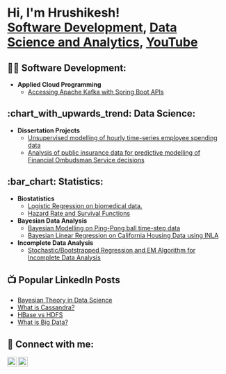 <h1>Hi, I'm Hrushikesh! <br/><a href="https://github.com/HrushikeshVazurkar">Software Development</a>, <a href="https://github.com/HrushikeshVazurkar">Data Science and Analytics</a>, <a href="https://www.youtube.com/@hrushikeshvazurkar">YouTube</a></h1>

<h2>👨‍💻 Software Development:</h2>

- <b>Applied Cloud Programming</b>
  - [Accessing Apache Kafka with Spring Boot APIs](https://github.com/HrushikeshVazurkar/ACP-Kafka)
 
<h2>:chart_with_upwards_trend: Data Science:</h2>

- <b>Dissertation Projects</b> 
  - [Unsupervised modelling of hourly time-series employee spending data](https://github.com/HrushikeshVazurkar/Dissertation-1)
  - [Analysis of public insurance data for predictive modelling of Financial Ombudsman Service decisions](https://github.com/HrushikeshVazurkar/Dissertation-2)

<h2>:bar_chart: Statistics:</h2>

- <b>Biostatistics</b>
  - [Logistic Regression on biomedical data.](https://github.com/HrushikeshVazurkar/Biostatistics-1)
  - [Hazard Rate and Survival Functions](https://github.com/HrushikeshVazurkar/Biostatistics-2)
- <b>Bayesian Data Analysis</b>
  - [Bayesian Modelling on Ping-Pong ball time-step data](https://github.com/joshmadakor1/4chan-Image-Analysis-Middleware-C964)
  - [Bayesian Linear Regression on California Housing Data using INLA](https://github.com/HrushikeshVazurkar/BDA-2)
- <b>Incomplete Data Analysis</b>
  - [Stochastic/Bootstrapped Regression and EM Algorithm for Incomplete Data Analysis](https://github.com/HrushikeshVazurkar/ICDA-1)

<h2>📺 Popular LinkedIn Posts</h2>

- [Bayesian Theory in Data Science](https://www.linkedin.com/feed/update/urn:li:activity:7187464658759372800/?updateEntityUrn=urn%3Ali%3Afs_updateV2%3A%28urn%3Ali%3Aactivity%3A7187464658759372800%2CFEED_DETAIL%2CEMPTY%2CDEFAULT%2Cfalse%29)
- [What is Cassandra?](https://www.linkedin.com/feed/update/urn:li:activity:7084539338532732929/?updateEntityUrn=urn%3Ali%3Afs_updateV2%3A%28urn%3Ali%3Aactivity%3A7084539338532732929%2CFEED_DETAIL%2CEMPTY%2CDEFAULT%2Cfalse%29&lipi=urn%3Ali%3Apage%3Ad_flagship3_leia_creator_analytics_top_posts%3BPZRo1M4tSbaH6%2FCHoLGAQA%3D%3D)
- [HBase vs HDFS]([https://www.youtube.com/watch?v=N-L9hklSlNk](https://www.linkedin.com/feed/update/urn:li:activity:7083134972026339330/?updateEntityUrn=urn%3Ali%3Afs_updateV2%3A%28urn%3Ali%3Aactivity%3A7083134972026339330%2CFEED_DETAIL%2CEMPTY%2CDEFAULT%2Cfalse%29&lipi=urn%3Ali%3Apage%3Ad_flagship3_leia_creator_analytics_top_posts%3BPZRo1M4tSbaH6%2FCHoLGAQA%3D%3D))
- [What is Big Data?](https://www.linkedin.com/feed/update/urn:li:activity:7031706707193925634/?updateEntityUrn=urn%3Ali%3Afs_updateV2%3A%28urn%3Ali%3Aactivity%3A7031706707193925634%2CFEED_DETAIL%2CEMPTY%2CDEFAULT%2Cfalse%29)
  
<h2> 🤳 Connect with me:</h2>

[<img align="left" alt="JoshMadakor | YouTube" width="22px" src="https://cdn.jsdelivr.net/npm/simple-icons@v3/icons/youtube.svg" />][youtube]
[<img align="left" alt="JoshMadakor | LinkedIn" width="22px" src="https://cdn.jsdelivr.net/npm/simple-icons@v3/icons/linkedin.svg" />][linkedin]

[youtube]: https://www.youtube.com/@hrushikeshvazurkar
[linkedin]: https://www.linkedin.com/in/hrushikesh-vazurkar/

<!--
**joshmadakor1/joshmadakor1** is a ✨ _special_ ✨ repository because its `README.md` (this file) appears on your GitHub profile.

Here are some ideas to get you started:

- 🔭 I’m currently working on ...
- 🌱 I’m currently learning ...
- 👯 I’m looking to collaborate on ...
- 🤔 I’m looking for help with ...
- 💬 Ask me about ...
- 📫 How to reach me: ...
- 😄 Pronouns: ...
- ⚡ Fun fact: ...
-->
